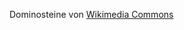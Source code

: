 Dominosteine von <a href="https://commons.wikimedia.org/wiki/File:Dominomatrix.svg">Wikimedia Commons</a>
